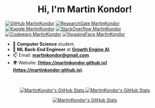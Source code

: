 <h1 align="center">
Hi, I'm Martin Kondor!
</h1>

[![GitHub MartinKondor](https://img.shields.io/badge/GitHub-100000?style=for-the-badge&logo=github&logoColor=white)](https://github.com/MartinKondor)
[![ResearchGate MartinKondor](https://img.shields.io/badge/Research_Gate-00CCBB.svg?&style=for-the-badge&logo=ResearchGate&logoColor=white)](https://www.researchgate.net/profile/Martin-Kondor)
[![Kaggle MartinKondor](https://img.shields.io/badge/Kaggle-20BEFF?style=for-the-badge&logo=Kaggle&logoColor=white)](https://www.kaggle.com/martinkondor)
[![StackOverflow MartinKondor](https://img.shields.io/badge/Stack_Overflow-FE7A16?style=for-the-badge&logo=stack-overflow&logoColor=white)](https://stackoverflow.com/users/9160124/martinkondor)
[![Codewars MartinKondor](https://img.shields.io/badge/Codewars-B1361E?style=for-the-badge&logo=Codewars&logoColor=white)](https://www.codewars.com/users/MartinKondor)
[![HuggingFace MartinKondor](https://img.shields.io/badge/🤗-Hugging_Face-lightgrey?style=for-the-badge&logo=huggingface&logoColor=white)](https://huggingface.co/martinkondor/)

* 🏫 __Computer Science__ student. 
* 💼 __ML Back-End Engineer__ at __[Growth Engine AI](https://growthengineai.com)__.
* 📫 Email: __[martinkondor@gmail.com](mailto:martinkondor@gmail.com)__.
* 🌍 Website: __[https://martinkondor.github.io](https://martinkondor.github.io)__.

<br/>

<p align="center">
  <a href="https://github.com/MartinKondor/MartinKondor">
  <img align="center" src="https://github-readme-stats.vercel.app/api/top-langs/?username=MartinKondor&langs_count=3&theme=tokyonight&hide=jupyter%20notebook,html,css,tex" alt="MartinKondor's GitHub Stats" />
</a>
  <a href="https://github.com/MartinKondor/MartinKondor">
  <img align="center" src="https://github-readme-stats.vercel.app/api?username=MartinKondor&show_icons=true&line_height=27&count_private=true&theme=tokyonight" alt="MartinKondor's GitHub Stats" />
</a>
</p>

<p align="center">

<a href="https://github.com/MartinKondor/MartinKondor">
  <img align="center" src="https://github-readme-streak-stats.herokuapp.com/?user=MartinKondor&theme=dark" alt="MartinKondor's GitHub Stats" />
</a>
</p>
